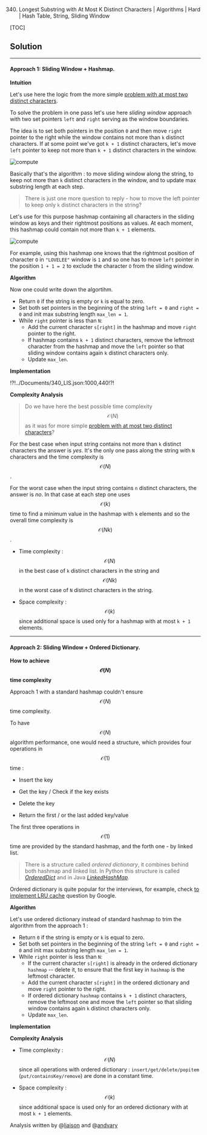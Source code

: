 340. Longest Substring with At Most K Distinct Characters | Algorithms | Hard | Hash Table, String, Sliding Window

[TOC]

## Solution

---

#### Approach 1: Sliding Window + Hashmap.
**Intuition**

Let's use here the logic from the more simple 
[problem with at most two distinct
characters](https://leetcode.com/articles/longest-substring-with-at-most-two-distinct-charac/).


To solve the problem in one pass
let's use here _sliding window_ approach with two set pointers
`left` and `right` serving as the window boundaries.

The idea is to set both pointers in the position `0` and
then move `right` pointer to the right while the
window contains not more than `k` distinct characters. 
If at some point we've got `k + 1` distinct characters,
let's move `left` pointer to keep not more than `k + 1`
distinct characters in the window.

![compute](../Figures/340/substring.png)

Basically that's the algorithm : to move sliding window along the string,
to keep not more than `k` distinct characters in the window, and
to update max substring length at each step.

> There is just one more question to reply - 
how to move the left pointer
to keep only `k` distinct characters in the string?

Let's use for this purpose hashmap containing all characters 
in the sliding window as keys and their rightmost positions 
as values. At each moment, this hashmap could contain 
not more than `k + 1` elements.

![compute](../Figures/340/hash.png)

For example, using this hashmap one knows that the rightmost position
of character `O` in `"LOVELEE"` window is `1` and so one has
to move `left` pointer in the position `1 + 1 = 2` to
exclude the character `O` from the sliding window.  

**Algorithm**

Now one could write down the algortihm.

- Return `0` if the string is empty or `k` is equal to zero. 
- Set both set pointers in the beginning 
 of the string `left = 0` and `right = 0` and init max substring
 length `max_len = 1`.
- While `right` pointer is less than `N`:
    * Add the current character `s[right]` in the hashmap and
    move `right` pointer to the right.
    * If hashmap contains `k + 1` distinct characters,
    remove the leftmost character from the hashmap
    and move the `left` pointer so that sliding window contains
    again `k` distinct characters only.
    * Update `max_len`.

**Implementation**

!?!../Documents/340_LIS.json:1000,440!?!



**Complexity Analysis**

> Do we have here the best possible time complexity
$$\mathcal{O}(N)$$
as it was for more simple [problem with at most two distinct
characters](https://leetcode.com/articles/longest-substring-with-at-most-two-distinct-charac/)?

For the best case when input string contains not more than 
`k` distinct characters the answer is _yes_. 
It's the only one pass along the string with 
`N` characters and the time complexity is $$\mathcal{O}(N)$$.

For the worst case when the input string contains 
`n` distinct characters, the answer is _no_. In that case at each 
step one uses $$\mathcal{O}(k)$$ time to find a minimum value
in the hashmap with `k` elements and so the overall time 
complexity is $$\mathcal{O}(N k)$$.

* Time complexity : $$\mathcal{O}(N)$$ in the best case 
of `k` distinct characters in the string and
$$\mathcal{O}(N k)$$ in the worst case 
of `N` distinct characters in the string.
 
* Space complexity : $$\mathcal{O}(k)$$ since additional 
space is used only for a hashmap with at most `k + 1` elements.




---
#### Approach 2: Sliding Window + Ordered Dictionary.

**How to achieve $$\mathcal{O}(N)$$ time complexity**

Approach 1 with a standard hashmap couldn't 
ensure $$\mathcal{O}(N)$$ time complexity. 

To have $$\mathcal{O}(N)$$ algorithm performance, 
one would need a structure, which 
provides four operations in $$\mathcal{O}(1)$$ time :

- Insert the key 

- Get the key / Check if the key exists 

- Delete the key

- Return the first / or the last added key/value

The first three operations in $$\mathcal{O}(1)$$ time are provided 
by the standard hashmap, and the forth one - by linked list.

> There is a structure called _ordered dictionary_, it combines 
behind both hashmap and linked list. In Python this structure is called
[_OrderedDict_](https://docs.python.org/3/library/collections.html#collections.OrderedDict)
and in Java [_LinkedHashMap_](https://docs.oracle.com/javase/8/docs/api/java/util/LinkedHashMap.html).

Ordered dictionary is quite popular for the interviews, for
example, check [to implement LRU cache](https://leetcode.com/problems/lru-cache/)
question by Google. 

**Algorithm**

Let's use ordered dictionary instead of standard hashmap to trim the 
algorithm from the approach 1 :

- Return `0` if the string is empty or `k` is equal to zero. 
- Set both set pointers in the beginning 
 of the string `left = 0` and `right = 0` and init max substring
 length `max_len = 1`.
- While `right` pointer is less than `N`:
    * If the current character `s[right]` is already in the ordered dictionary
    `hashmap` -- delete it, to ensure that the first key in `hashmap` is 
    the leftmost character.
    * Add the current character `s[right]` in the ordered dictionary and
    move `right` pointer to the right.
    * If ordered dictionary `hashmap` contains `k + 1` distinct characters,
    remove the leftmost one
    and move the `left` pointer so that sliding window contains
    again `k` distinct characters only.
    * Update `max_len`.

**Implementation**



**Complexity Analysis**

* Time complexity : $$\mathcal{O}(N)$$ since all operations with
ordered dictionary : `insert/get/delete/popitem` 
(`put/containsKey/remove`) are done in a constant time.
 
* Space complexity : $$\mathcal{O}(k)$$ since additional 
space is used only for an ordered dictionary with at most `k + 1` elements.

Analysis written by @[liaison](https://leetcode.com/liaison/)
and @[andvary](https://leetcode.com/andvary/)
